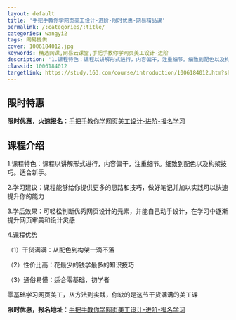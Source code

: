 ```yaml
---
layout: default
title: '手把手教你学网页美工设计-进阶-限时优惠-网易精品课'
permalink: /:categories/:title/
categories: wangyi2
tags: 网易提供
cover: 1006184012.jpg
keywords: 精选网课,网易云课堂,手把手教你学网页美工设计-进阶
description: '1.课程特色：课程以讲解形式进行，内容偏干，注重细节。细致到配色以及构架技巧。适合新手。2.学习建议：课程能够给你提供更'
classid: 1006184012
targetlink: https://study.163.com/course/introduction/1006184012.htm?share=1&shareId=1025206652&utm_campaign=share&utm_medium=iphoneShare&utm_source=&utm_u=1025206652
---
```


## 限时特惠

**限时优惠，火速报名**：[手把手教你学网页美工设计-进阶-报名学习](https://study.163.com/course/introduction/1006184012.htm?share=1&shareId=1025206652&utm_campaign=share&utm_medium=iphoneShare&utm_source=&utm_u=1025206652)

## 课程介绍

1.课程特色：课程以讲解形式进行，内容偏干，注重细节。细致到配色以及构架技巧。适合新手。

2.学习建议：课程能够给你提供更多的思路和技巧，做好笔记并加以实践可以快速提升你的能力

3.学后效果：可轻松判断优秀网页设计的元素，并能自己动手设计，在学习中逐渐提升网页审美和设计灵感

4.课程优势

（1）干货满满：从配色到构架一滴不落

（2）性价比高：花最少的钱学最多的知识技巧

（3）通俗易懂：适合零基础，初学者



零基础学习网页美工，从方法到实践，你缺的是这节干货满满的美工课

**限时优惠，报名地址**：[手把手教你学网页美工设计-进阶-报名学习](https://study.163.com/course/introduction/1006184012.htm?share=1&shareId=1025206652&utm_campaign=share&utm_medium=iphoneShare&utm_source=&utm_u=1025206652)

